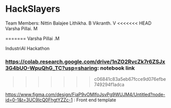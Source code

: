 # HackSlayers

Team Members:
Nittin Balajee
Lithikha. B
Vikranth. V
<<<<<<< HEAD
Varsha Pillai. M

=======
Varsha Pillai .M

IndustriAI Hackathon

### https://colab.research.google.com/drive/1nZO2RvcZk7r6ZSJx3G4bUO-WpuQhG_TC?usp=sharing: notebook link
>>>>>>> c06841c83a5eb67fcce9d076efbe749294f1adca

https://www.figma.com/design/FiaP9vOMlfoJsvPg9WUJM4/Untitled?node-id=0-1&t=3UC9lcQ0FhgtYZZc-1 : Front end template
